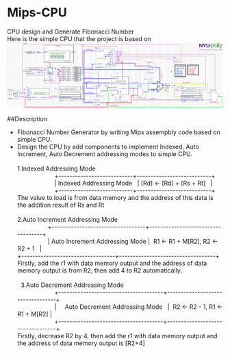 # Mips-CPU
CPU design and Generate Fibonacci Number<br>
Here is the simple CPU that the project is based on
![Image of cpu](https://github.com/qyyMriel/Mips-CPU/blob/master/src/mips_ss_v2_sch.gif)


##Description
* Fibonacci Number Generator by writing  Mips assempbly code based on simple CPU.
* Design the CPU by add components to implement Indexed, Auto Increment, Auto Decrement addressing modes to simple CPU.<br><br>
1.Indexed Addressing Mode <br>
                       +---------------------------+---------------------------+ <br>
                       | Indexed Addressing Mode   | [Rd] <- [Rd] + [Rs + Rt]   | <br>
                       +---------------------------+---------------------------+ <br>
The value to load is from data memory and the address of this data is the addition result of Rs and Rt<br><br>
2.Auto Increment Addressing Mode <br>
                   +----------------------------------+-----------------------------------+<br>
                   |  Auto Increment Addressing Mode  |  R1 <- R1 + M[R2], R2 <- R2 + 1   | <br>
                   +----------------------------------+-----------------------------------+<br>
Firstly, add the r1 with data memory output and the address of data memory output is from R2, then add 4 to R2 automatically.  <br><br>   
3.Auto Decrement Addressing Mode<br>
                       +--------------------------------------+----------------------------------+ <br>
                       |     Auto Decrement Addressing Mode   |  R2 <- R2 - 1, R1 <- R1 + M[R2]  | <br>
                       +--------------------------------------+----------------------------------+ <br>
Firstly, decrease R2 by 4, then add the r1 with data memory output and the address of data memory output is [R2+4]<br>

